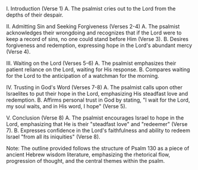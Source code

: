 I. Introduction (Verse 1)
    A. The psalmist cries out to the Lord from the depths of their despair.

II. Admitting Sin and Seeking Forgiveness (Verses 2-4)
    A. The psalmist acknowledges their wrongdoing and recognizes that if the Lord were to keep a record of sins, no one could stand before Him (Verse 3).
    B. Desires forgiveness and redemption, expressing hope in the Lord's abundant mercy (Verse 4).

III. Waiting on the Lord (Verses 5-6)
    A. The psalmist emphasizes their patient reliance on the Lord, waiting for His response.
    B. Compares waiting for the Lord to the anticipation of a watchman for the morning.

IV. Trusting in God's Word (Verses 7-8)
    A. The psalmist calls upon other Israelites to put their hope in the Lord, emphasizing His steadfast love and redemption.
    B. Affirms personal trust in God by stating, "I wait for the Lord, my soul waits, and in His word, I hope" (Verse 5).

V. Conclusion (Verse 8)
    A. The psalmist encourages Israel to hope in the Lord, emphasizing that He is their "steadfast love" and "redeemer" (Verse 7).
    B. Expresses confidence in the Lord's faithfulness and ability to redeem Israel "from all its iniquities" (Verse 8).

Note: The outline provided follows the structure of Psalm 130 as a piece of ancient Hebrew wisdom literature, emphasizing the rhetorical flow, progression of thought, and the central themes within the psalm.